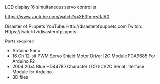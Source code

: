 LCD display 16 simultaneous servo controller

https://www.youtube.com/watch?v=XE3fmpwRJA0

Disaster of Puppets
YouTube: Http://disasterofpuppets.com
Twitch: Https://twitch.tv/disasterofpuppets

Parts required

- Arduino Nano
- 16 Ch 12-bit PWM Servo Shield Motor Driver I2C Module PCA9685 For Arduino P2
- 2004 20x4 Blue HD44780 Character LCD IIC/I2C Serial Interface Module for Arduino
- 3D files
